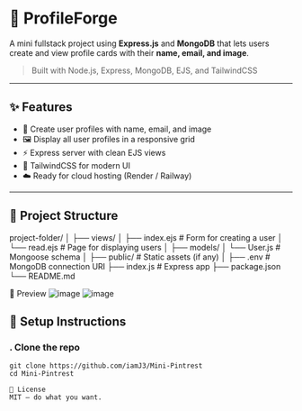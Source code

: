 # 🧾 ProfileForge

A mini fullstack project using **Express.js** and **MongoDB** that lets users create and view profile cards with their **name, email, and image**.

> Built with Node.js, Express, MongoDB, EJS, and TailwindCSS

---

## ✨ Features

- 📝 Create user profiles with name, email, and image
- 🖼️ Display all user profiles in a responsive grid
- ⚡ Express server with clean EJS views
- 🎨 TailwindCSS for modern UI
- ☁️ Ready for cloud hosting (Render / Railway)

---

## 📂 Project Structure
project-folder/
│
├── views/
│ ├── index.ejs # Form for creating a user
│ └── read.ejs # Page for displaying users
│
├── models/
│ └── User.js # Mongoose schema
│
├── public/ # Static assets (if any)
│
├── .env # MongoDB connection URI
├── index.js # Express app
├── package.json
└── README.md

📸 Preview
![image](https://github.com/user-attachments/assets/c6b4a8e1-0c76-4edd-bf37-17d73060472f)
![image](https://github.com/user-attachments/assets/3e329996-ff7c-4a82-8cb5-ac4b0f5424cb)

## 🚀 Setup Instructions

### . Clone the repo

```bash[
git clone https://github.com/iamJ3/Mini-Pintrest
cd Mini-Pintrest

📜 License
MIT – do what you want.
